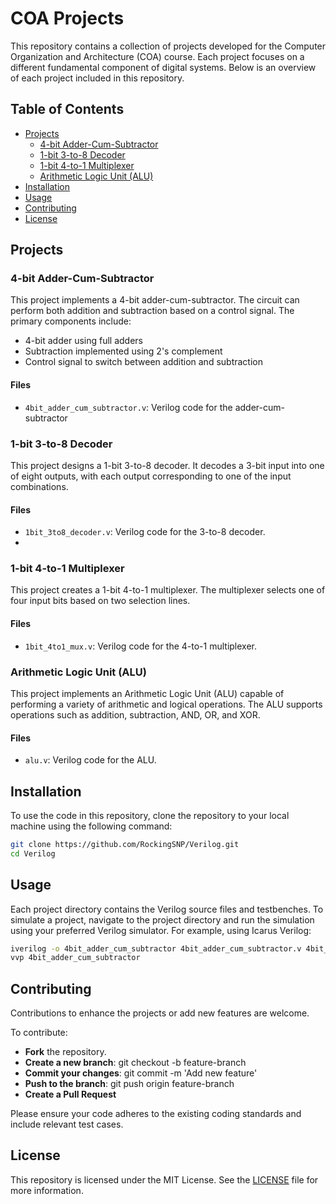 # COA Projects

This repository contains a collection of projects developed for the Computer Organization and Architecture (COA) course. Each project focuses on a different fundamental component of digital systems. Below is an overview of each project included in this repository.

## Table of Contents
- [Projects](#projects)
  - [4-bit Adder-Cum-Subtractor](#4-bit-adder-cum-subtractor)
  - [1-bit 3-to-8 Decoder](#1-bit-3-to-8-decoder)
  - [1-bit 4-to-1 Multiplexer](#1-bit-4-to-1-multiplexer)
  - [Arithmetic Logic Unit (ALU)](#arithmetic-logic-unit-alu)
- [Installation](#installation)
- [Usage](#usage)
- [Contributing](#contributing)
- [License](#license)

## Projects

### 4-bit Adder-Cum-Subtractor
This project implements a 4-bit adder-cum-subtractor. The circuit can perform both addition and subtraction based on a control signal. The primary components include:

- 4-bit adder using full adders
- Subtraction implemented using 2's complement
- Control signal to switch between addition and subtraction

#### Files
- `4bit_adder_cum_subtractor.v`: Verilog code for the adder-cum-subtractor

### 1-bit 3-to-8 Decoder
This project designs a 1-bit 3-to-8 decoder. It decodes a 3-bit input into one of eight outputs, with each output corresponding to one of the input combinations.

#### Files
- `1bit_3to8_decoder.v`: Verilog code for the 3-to-8 decoder.
- 
### 1-bit 4-to-1 Multiplexer
This project creates a 1-bit 4-to-1 multiplexer. The multiplexer selects one of four input bits based on two selection lines.

#### Files
- `1bit_4to1_mux.v`: Verilog code for the 4-to-1 multiplexer.

### Arithmetic Logic Unit (ALU)
This project implements an Arithmetic Logic Unit (ALU) capable of performing a variety of arithmetic and logical operations. The ALU supports operations such as addition, subtraction, AND, OR, and XOR.

#### Files
- `alu.v`: Verilog code for the ALU.

## Installation
To use the code in this repository, clone the repository to your local machine using the following command:

```bash
git clone https://github.com/RockingSNP/Verilog.git
cd Verilog
```
## Usage
Each project directory contains the Verilog source files and testbenches. To simulate a project, navigate to the project directory and run the simulation using your preferred Verilog simulator. For example, using Icarus Verilog:

```bash
iverilog -o 4bit_adder_cum_subtractor 4bit_adder_cum_subtractor.v 4bit_adder_cum_subtractor_testbench.v
vvp 4bit_adder_cum_subtractor
```

## Contributing
Contributions to enhance the projects or add new features are welcome.

To contribute:
- **Fork** the repository.
- **Create a new branch**: git checkout -b feature-branch
- **Commit your changes**: git commit -m 'Add new feature'
- **Push to the branch**: git push origin feature-branch
- **Create a Pull Request**

Please ensure your code adheres to the existing coding standards and include relevant test cases.

## License
This repository is licensed under the MIT License. See the [LICENSE](LICENSE) file for more information.


